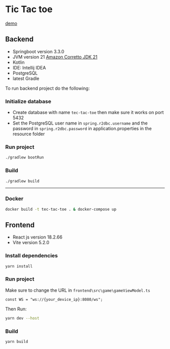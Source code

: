 # Tic Tac toe

[demo](https://github.com/user-attachments/assets/82a60580-8c07-47bd-a76a-fdfd5e4ef3c5)




## Backend

- Springboot version 3.3.0
- JVM version 21  [Amazon Corretto JDK 21](https://docs.aws.amazon.com/corretto/latest/corretto-21-ug/downloads-list.html)
- Kotlin
- IDE: Intellij IDEA
- PostgreSQL
- latest Gradle

To run backend project do the following:

### Initialize database

- Create database with name `tec-tac-toe` then make sure it works on port 5432
- Set the PostgreSQL user name in `spring.r2dbc.username` and the password in `spring.r2dbc.password` in application.properties in the resource folder

### Run project

```bash
./gradlew bootRun
```

### Build

```bash
./gradlew build
```

---

### Docker

```bash
docker build -t tec-tac-toe . & docker-compose up
```

## Frontend

- React js version 18.2.66
- Vite version 5.2.0

### Install dependencies

```bash
yarn install
```

### Run project

Make sure to change the URL in `frontend\src\game\gameViewModel.ts`

```
const WS = "ws://{your_device_ip}:8080/ws";
```

Then Run:

```bash
yarn dev --host
```

### Build

```bash
yarn build
```
